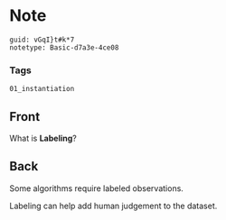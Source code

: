 # Note
```
guid: vGqI}t#k*7
notetype: Basic-d7a3e-4ce08
```

### Tags
```
01_instantiation
```

## Front
What is <b>Labeling</b>?

## Back
Some algorithms require labeled observations.
<div>
  Labeling can help add human judgement to the dataset.
</div>
